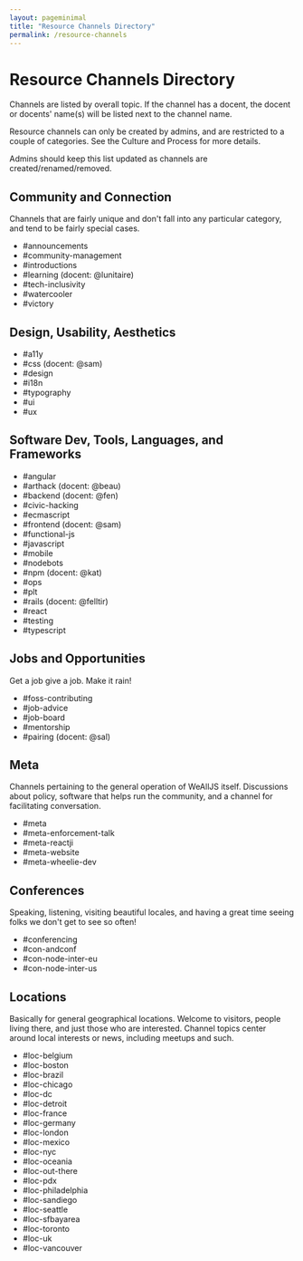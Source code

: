 ```yaml
---
layout: pageminimal
title: "Resource Channels Directory"
permalink: /resource-channels
---
```


# Resource Channels Directory

Channels are listed by overall topic. If the channel has a docent, the docent or docents' name(s) will be listed next to the channel name.

Resource channels can only be created by admins, and are restricted to a couple of categories. See the Culture and Process for more details.

Admins should keep this list updated as channels are created/renamed/removed.

<div class="bordered-divider bordered-bottom"></div>

## Community and Connection

Channels that are fairly unique and don't fall into any particular category, and tend to be fairly special cases.

   * #announcements
   * #community-management
   * #introductions
   * #learning (docent: @lunitaire)
   * #tech-inclusivity
   * #watercooler
   * #victory

<div class="bordered-divider bordered-bottom"></div>

## Design, Usability, Aesthetics

   * #a11y
   * #css (docent: @sam)
   * #design
   * #i18n
   * #typography
   * #ui
   * #ux

<div class="bordered-divider bordered-bottom"></div>

## Software Dev, Tools, Languages, and Frameworks

   * #angular
   * #arthack (docent: @beau)
   * #backend (docent: @fen)
   * #civic-hacking
   * #ecmascript
   * #frontend (docent: @sam)
   * #functional-js
   * #javascript
   * #mobile
   * #nodebots
   * #npm (docent: @kat)
   * #ops
   * #plt
   * #rails (docent: @felltir)
   * #react
   * #testing
   * #typescript

<div class="bordered-divider bordered-bottom"></div>

## Jobs and Opportunities

Get a job give a job. Make it rain!

   * #foss-contributing
   * #job-advice
   * #job-board
   * #mentorship
   * #pairing (docent: @sal)

<div class="bordered-divider bordered-bottom"></div>

## Meta

Channels pertaining to the general operation of WeAllJS itself. Discussions about policy, software that helps run the community, and a channel for facilitating conversation.

   * #meta
   * #meta-enforcement-talk
   * #meta-reactji
   * #meta-website
   * #meta-wheelie-dev

<div class="bordered-divider bordered-bottom"></div>

## Conferences

Speaking, listening, visiting beautiful locales, and having a great time seeing folks we don't get to see so often!

   * #conferencing
   * #con-andconf
   * #con-node-inter-eu
   * #con-node-inter-us

<div class="bordered-divider bordered-bottom"></div>

## Locations

Basically for general geographical locations. Welcome to visitors, people living there, and just those who are interested. Channel topics center around local interests or news, including meetups and such.

   * #loc-belgium
   * #loc-boston
   * #loc-brazil
   * #loc-chicago
   * #loc-dc
   * #loc-detroit
   * #loc-france
   * #loc-germany
   * #loc-london
   * #loc-mexico
   * #loc-nyc
   * #loc-oceania
   * #loc-out-there
   * #loc-pdx
   * #loc-philadelphia
   * #loc-sandiego
   * #loc-seattle
   * #loc-sfbayarea
   * #loc-toronto
   * #loc-uk
   * #loc-vancouver